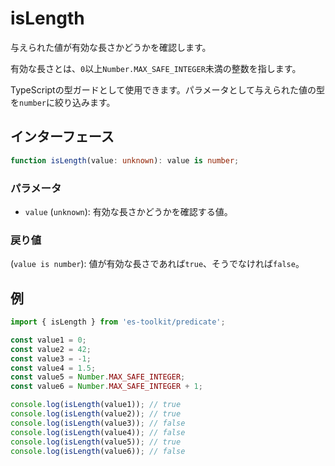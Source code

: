 # isLength

与えられた値が有効な長さかどうかを確認します。

有効な長さとは、`0`以上`Number.MAX_SAFE_INTEGER`未満の整数を指します。

TypeScriptの型ガードとして使用できます。パラメータとして与えられた値の型を`number`に絞り込みます。

## インターフェース

```typescript
function isLength(value: unknown): value is number;
```

### パラメータ

- `value` (`unknown`): 有効な長さかどうかを確認する値。

### 戻り値

(`value is number`): 値が有効な長さであれば`true`、そうでなければ`false`。

## 例

```typescript
import { isLength } from 'es-toolkit/predicate';

const value1 = 0;
const value2 = 42;
const value3 = -1;
const value4 = 1.5;
const value5 = Number.MAX_SAFE_INTEGER;
const value6 = Number.MAX_SAFE_INTEGER + 1;

console.log(isLength(value1)); // true
console.log(isLength(value2)); // true
console.log(isLength(value3)); // false
console.log(isLength(value4)); // false
console.log(isLength(value5)); // true
console.log(isLength(value6)); // false
```
